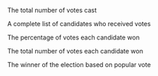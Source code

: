 The total number of votes cast

A complete list of candidates who received votes

The percentage of votes each candidate won

The total number of votes each candidate won

The winner of the election based on popular vote